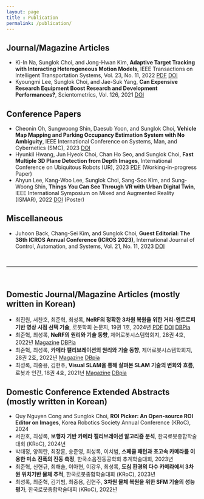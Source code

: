 ```yaml
---
layout: page
title : Publication
permalink: /publication/
---
```


## Journal/Magazine Articles
* Ki-In Na, Sunglok Choi, and Jong-Hwan Kim, **Adaptive Target Tracking with Interacting Heterogeneous Motion Models**, IEEE Transactions on Intelligent Transportation Systems, Vol. 23, No. 11, 2022 [PDF](https://ieeexplore.ieee.org/stamp/stamp.jsp?tp=&arnumber=9837821) [DOI](https://doi.org/10.1109/TITS.2022.3191814)
* Kyoungmi Lee, Sunglok Choi, and Jae-Suk Yang, **Can Expensive Research Equipment Boost Research and Development Performances?**, Scientometrics, Vol. 126, 2021 [DOI](https://doi.org/10.1007/s11192-021-04088-6)

## Conference Papers
* Cheonin Oh, Sungwoong Shin, Daesub Yoon, and Sunglok Choi, **Vehicle Map Mapping and Parking Occupancy Estimation System with No Ambiguity**, IEEE International Conference on Systems, Man, and Cybernetics (SMC), 2023 [DOI](https://doi.org/10.1109/SMC53992.2023.10394312)
* Hyunkil Hwang, Jun Hyeok Choi, Chan Ho Seo, and Sunglok Choi, **Fast Multiple 3D Plane Detection from Depth Images**, International Conference on Ubiquitous Robots (UR), 2023 [PDF](../mint-lab/papers/Hwang23_ur.pdf) (Working-in-progress Paper)
* Ahyun Lee, Kang-Woo Lee, Sunglok Choi, Sang-Soo Kim, and Sung-Woong Shin, **Things You Can See Through VR with Urban Digital Twin**, IEEE International Symposium on Mixed and Augmented Reality (ISMAR), 2022 [DOI](https://doi.org/10.1109/ISMAR-Adjunct57072.2022.00164) (Poster)

## Miscellaneous
* Juhoon Back, Chang-Sei Kim, and Sunglok Choi, **Guest Editorial: The 38th ICROS Annual Conference (ICROS 2023)**, International Journal of Control, Automation, and Systems, Vol. 21, No. 11, 2023 [DOI](https://doi.org/10.1007/s12555-023-9903-y)

<br>

---

<br>

## Domestic Journal/Magazine Articles (mostly written in Korean)
* 최진원, 서찬호, 최준혁, 최성록, **NeRF의 정확한 3차원 복원을 위한 거리-엔트로피 기반 영상 시점 선택 기술**, 로봇학회 논문지, 19권 1호, 2024년 [PDF](https://jkros.org/xml/39610/39610.pdf) [DOI](https://doi.org/10.7746/jkros.2024.19.1.098) [DBPia](https://www.dbpia.co.kr/journal/articleDetail?nodeId=NODE11715784)
* 최준혁, 최성록, **NeRF의 원리와 기술 동향**, 제어로봇시스템학회지, 28권 4호, 2022년 [Magazine](http://icros.org/publication/sub03_04.asp?sub_param=4) [DBPia](https://www.dbpia.co.kr/journal/articleDetail?nodeId=NODE11178497)
* 최준혁, 최성록, **카메라 캘리브레이션의 원리와 기술 동향**, 제어로봇시스템학회지, 28권 2호, 2022년 [Magazine](http://icros.org/publication/sub03_04.asp?sub_param=4) [DBpia](https://www.dbpia.co.kr/journal/articleDetail?nodeId=NODE11077417)
* 최성록, 최중용, 김현주, **Visual SLAM을 통해 살펴본 SLAM 기술의 변화와 흐름**, 로봇과 인간, 18권 4호, 2021년 [Magazine](http://kros.org/journal/journal04_list.asp) [DBpia](https://www.dbpia.co.kr/journal/articleDetail?nodeId=NODE10620198)

## Domestic Conference Extended Abstracts (mostly written in Korean)
* Quy Nguyen Cong and Sunglok Choi, **ROI Picker: An Open-source ROI Editor on Images**, Korea Robotics Society Annual Conference (KRoC), 2024
* 서찬호, 최성록, **보행자 기반 카메라 캘리브레이션 알고리즘 분석**, 한국로봇종합학술대회 (KRoC), 2024년
* 박태정, 양희란, 최장훈, 송준영, 최성록, 이치범, **스페클 패턴과 초고속 카메라를 이용한 미소 진폭의 진동 측정**, 한국소음진동공학회 추계학술대회, 2023년
* 최준혁, 신현규, 최해솔, 이아현, 이강우, 최성록, **도심 환경의 다수 카메라에서 3차원 위치기반 물체 추적**, 한국로봇종합학술대회 (KRoC), 2023년
* 최성록, 최준혁, 김기범, 최중용, 김현주, **3차원 물체 복원을 위한 SFM 기술의 성능평가**, 한국로봇종합학술대회 (KRoC), 2022년